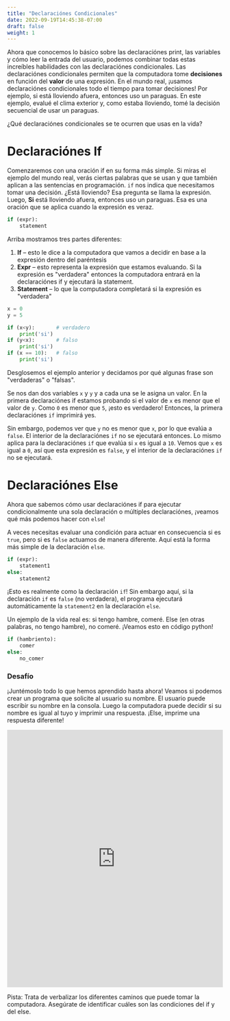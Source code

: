 ```yaml
---
title: "Declaraciónes Condicionales"
date: 2022-09-19T14:45:38-07:00
draft: false
weight: 1
---
```


Ahora que conocemos lo básico sobre las declaraciónes print, las variables y cómo leer la entrada del usuario, podemos combinar todas estas increíbles habilidades con las declaraciónes condicionales. Las declaraciónes condicionales permiten que la computadora tome **decisiones** en función del **valor** de una expresión. En el mundo real, ¡usamos declaraciónes condicionales todo el tiempo para tomar decisiones! Por ejemplo, si está lloviendo afuera, entonces uso un paraguas. En este ejemplo, evalué el clima exterior y, como estaba lloviendo, tomé la decisión secuencial de usar un paraguas.

¿Qué declaraciónes condicionales se te ocurren que usas en la vida?

# Declaraciónes If

Comenzaremos con una oración if en su forma más simple. Si miras el ejemplo del mundo real, verás ciertas palabras que se usan y que también aplican a las sentencias en programación. `if` nos indica que necesitamos tomar una decisión. ¿Está lloviendo? Esa pregunta se llama la expresión. Luego, **Si** está lloviendo afuera, entonces uso un paraguas. Esa es una oración que se aplica cuando la expresión es veraz.

```python
if (expr):
    statement
```

Arriba mostramos tres partes diferentes:

1. **If** – esto le dice a la computadora que vamos a decidir en base a la expresión dentro del paréntesis
2. **Expr** – esto representa la expresión que estamos evaluando. Si la expresión es "verdadera" entonces la computadora entrará en la declaraciónes if y ejecutará la statement.
3. **Statement** – lo que la computadora completará si la expresión es "verdadera"

```python
x = 0
y = 5

if (x<y):       # verdadero
    print('si')
if (y<x):       # falso
    print('si')
if (x == 10):   # falso
    print('si')
```

Desglosemos el ejemplo anterior y decidamos por qué algunas frase son "verdaderas" o "falsas".

Se nos dan dos variables `x` y `y` y a cada una se le asigna un valor. En la primera declaraciónes if estamos probando si el valor de `x` es menor que el valor de `y`. Como `0` es menor que `5`, ¡esto es verdadero! Entonces, la primera declaraciónes `if` imprimirá yes.

Sin embargo, podemos ver que `y` no es menor que `x`, por lo que evalúa a `false`. El interior de la declaraciónes `if` no se ejecutará entonces. Lo mismo aplica para la declaraciónes `if` que evalúa si `x` es igual a `10`. Vemos que `x` es igual a `0`, así que esta expresión es `false`, y el interior de la declaraciónes `if` no se ejecutará.

# Declaraciónes Else

Ahora que sabemos cómo usar declaraciónes if para ejecutar condicionalmente una sola declaración o múltiples declaraciónes, ¡veamos qué más podemos hacer con `else`!

A veces necesitas evaluar una condición para actuar en consecuencia si es `true`, pero si es `false` actuamos de manera diferente. Aquí está la forma más simple de la declaración `else`.

```python
if (expr):
    statement1
else: 
    statement2
```    

¡Esto es realmente como la declaración `if`! Sin embargo aquí, si la declaración `if` es `false` (no verdadera), el programa ejecutará automáticamente la `statement2` en la declaración `else`.

Un ejemplo de la vida real es: si tengo hambre, comeré. Else (en otras palabras, no tengo hambre), no comeré. ¡Veamos esto en código python!

```python
if (hambriento):
    comer
else:
    no_comer
```

### Desafío

¡Juntémoslo todo lo que hemos aprendido hasta ahora! Veamos si podemos crear un programa que solicite al usuario su nombre. El usuario puede escribir su nombre en la consola. Luego la computadora puede decidir si su nombre es igual al tuyo y imprimir una respuesta. ¡Else, imprime una respuesta diferente!

<iframe src="https://trinket.io/embed/python/b238d85d0d" width="100%" height="600" frameborder="0" marginwidth="0" marginheight="0" allowfullscreen></iframe>

Pista: Trata de verbalizar los diferentes caminos que puede tomar la computadora. Asegúrate de identificar cuáles son las condiciones del if y del else.